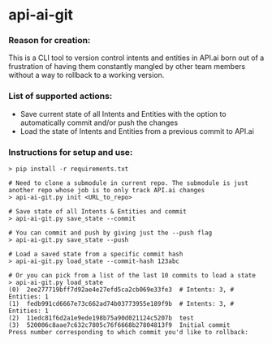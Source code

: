 # api-ai-git
### Reason for creation:
This is a CLI tool to version control intents and entities in API.ai born out of a frustration of having them constantly mangled by other team members without a way to rollback to a working version.

### List of supported actions:
* Save current state of all Intents and Entities with the option to automatically commit and/or push the changes
* Load the state of Intents and Entities from a previous commit to API.ai

### Instructions for setup and use:
```
> pip install -r requirements.txt

# Need to clone a submodule in current repo. The submodule is just another repo whose job is to only track API.ai changes
> api-ai-git.py init <URL_to_repo>

# Save state of all Intents & Entities and commit
> api-ai-git.py save_state --commit

# You can commit and push by giving just the --push flag
> api-ai-git.py save_state --push

# Load a saved state from a specific commit hash
> api-ai-git.py load_state --commit-hash 123abc

# Or you can pick from a list of the last 10 commits to load a state
> api-ai-git.py load_state
(0)  2ee277719bff7d92ae4e27efd5ca2cb069e33fe3  # Intents: 3, # Entities: 1
(1)  fedb991cd6667e73c662ad74b03773955e189f9b  # Intents: 3, # Entities: 1
(2)  11edc81f6d2a1e9ede198b75a90d021124c5207b  test
(3)  520006c8aae7c632c7805c76f6668b27804813f9  Initial commit
Press number corresponding to which commit you'd like to rollback:
```

